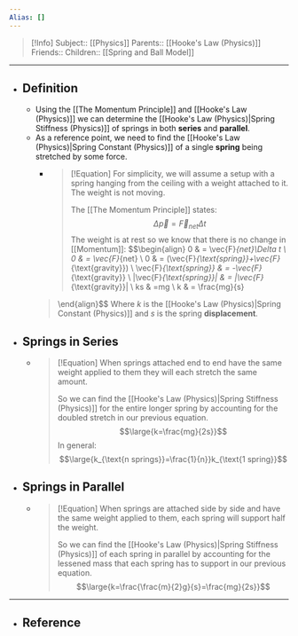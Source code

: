 ```yaml
---
Alias: []
---
```

> [!Info]
> Subject:: [[Physics]]
> Parents:: [[Hooke's Law (Physics)]]
> Friends:: 
> Children:: [[Spring and Ball Model]]
---
- ## Definition
	- Using the [[The Momentum Principle]] and [[Hooke's Law (Physics)]] we can determine the [[Hooke's Law (Physics)|Spring Stiffness (Physics)]] of springs in both **series** and **parallel**.
	- As a reference point, we need to find the [[Hooke's Law (Physics)|Spring Constant (Physics)]] of a single **spring** being stretched by some force.
		- > [!Equation]
		  > For simplicity, we will assume a setup with a spring hanging from the ceiling with a weight attached to it. The weight is not moving.
		  > 
		  > The [[The Momentum Principle]] states:
		  > $$\Delta \vec{p}=\vec{F}_{net}\Delta t$$
		  > The weight is at rest so we know that there is no change in [[Momentum]]:
		  > $$\begin{align}
		0 & = \vec{F}_{net}\Delta t \\
	 0 & = \vec{F}_{net} \\
	 0 & = (\vec{F}_{\text{spring}}+\vec{F}_{\text{gravity}}) \\
	 \vec{F}_{\text{spring}} & = -\vec{F}_{\text{gravity}} \\
	 |\vec{F}_{\text{spring}}| & = |\vec{F}_{\text{gravity}}| \\
	 ks & =mg \\
	 k & = \frac{mg}{s}
		> \end{align}$$
		> Where $k$ is the [[Hooke's Law (Physics)|Spring Constant (Physics)]] and $s$ is the spring **displacement**.
- ## Springs in Series
	- > [!Equation]
	  > When springs attached end to end have the same weight applied to them they will each stretch the same amount. 
	  > 
	  > So we can find the [[Hooke's Law (Physics)|Spring Stiffness (Physics)]] for the entire longer spring by accounting for the doubled stretch in our previous equation.
	  > $$\large{k=\frac{mg}{2s}}$$
	  > In general:
	  > $$\large{k_{\text{n springs}}=\frac{1}{n}}k_{\text{1 spring}}$$
- ## Springs in Parallel
	- > [!Equation]
	  > When springs are attached side by side and have the same weight applied to them, each spring will support half the weight.
	  > 
	  > So we can find the [[Hooke's Law (Physics)|Spring Stiffness (Physics)]] of each spring in parallel by accounting for the lessened mass that each spring has to support in our previous equation.
	  > $$\large{k=\frac{\frac{m}{2}g}{s}=\frac{mg}{2s}}$$
	  > 
---
- ## Reference
